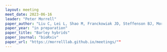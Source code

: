 ```yaml
---
layout: meeting
meet_date: 2023-06-16
leader: "Peter Morrell"
paper_author: "Liu C, Lei L, Shao M, Franckowiak JD, Steffenson BJ, Morrell PL"
paper_year: "in preparation"
paper_title: "Barley hybrids"
paper_journal: "bioRxiv"
paper_url: "https://morrelllab.github.io/meetings/""
---
```

